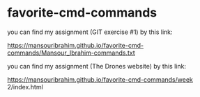 # favorite-cmd-commands


you can find my assignment (GIT exercise #1) by this link:

 https://mansouribrahim.github.io/favorite-cmd-commands/Mansour_Ibrahim-commands.txt
 
 you can find my assignment (The Drones website) by this link:
 
 
https://mansouribrahim.github.io/favorite-cmd-commands/week 2/index.html
